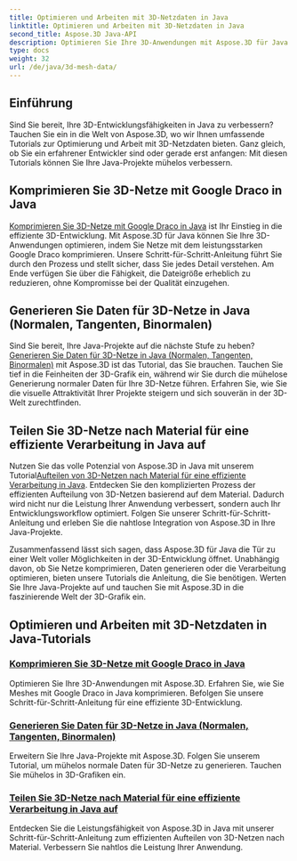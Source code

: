 ```yaml
---
title: Optimieren und Arbeiten mit 3D-Netzdaten in Java
linktitle: Optimieren und Arbeiten mit 3D-Netzdaten in Java
second_title: Aspose.3D Java-API
description: Optimieren Sie Ihre 3D-Anwendungen mit Aspose.3D für Java. Erfahren Sie, wie Sie Netze mit Google Draco komprimieren, Netzdaten generieren und 3D-Netze effizient nach Material verarbeiten.
type: docs
weight: 32
url: /de/java/3d-mesh-data/
---
```

## Einführung

Sind Sie bereit, Ihre 3D-Entwicklungsfähigkeiten in Java zu verbessern? Tauchen Sie ein in die Welt von Aspose.3D, wo wir Ihnen umfassende Tutorials zur Optimierung und Arbeit mit 3D-Netzdaten bieten. Ganz gleich, ob Sie ein erfahrener Entwickler sind oder gerade erst anfangen: Mit diesen Tutorials können Sie Ihre Java-Projekte mühelos verbessern.

## Komprimieren Sie 3D-Netze mit Google Draco in Java

[Komprimieren Sie 3D-Netze mit Google Draco in Java](./compress-meshes-google-draco/) ist Ihr Einstieg in die effiziente 3D-Entwicklung. Mit Aspose.3D für Java können Sie Ihre 3D-Anwendungen optimieren, indem Sie Netze mit dem leistungsstarken Google Draco komprimieren. Unsere Schritt-für-Schritt-Anleitung führt Sie durch den Prozess und stellt sicher, dass Sie jedes Detail verstehen. Am Ende verfügen Sie über die Fähigkeit, die Dateigröße erheblich zu reduzieren, ohne Kompromisse bei der Qualität einzugehen.

## Generieren Sie Daten für 3D-Netze in Java (Normalen, Tangenten, Binormalen)

Sind Sie bereit, Ihre Java-Projekte auf die nächste Stufe zu heben?[Generieren Sie Daten für 3D-Netze in Java (Normalen, Tangenten, Binormalen)](./generate-mesh-data/) mit Aspose.3D ist das Tutorial, das Sie brauchen. Tauchen Sie tief in die Feinheiten der 3D-Grafik ein, während wir Sie durch die mühelose Generierung normaler Daten für Ihre 3D-Netze führen. Erfahren Sie, wie Sie die visuelle Attraktivität Ihrer Projekte steigern und sich souverän in der 3D-Welt zurechtfinden.

## Teilen Sie 3D-Netze nach Material für eine effiziente Verarbeitung in Java auf

 Nutzen Sie das volle Potenzial von Aspose.3D in Java mit unserem Tutorial[Aufteilen von 3D-Netzen nach Material für eine effiziente Verarbeitung in Java](./split-meshes-by-material/). Entdecken Sie den komplizierten Prozess der effizienten Aufteilung von 3D-Netzen basierend auf dem Material. Dadurch wird nicht nur die Leistung Ihrer Anwendung verbessert, sondern auch Ihr Entwicklungsworkflow optimiert. Folgen Sie unserer Schritt-für-Schritt-Anleitung und erleben Sie die nahtlose Integration von Aspose.3D in Ihre Java-Projekte.

Zusammenfassend lässt sich sagen, dass Aspose.3D für Java die Tür zu einer Welt voller Möglichkeiten in der 3D-Entwicklung öffnet. Unabhängig davon, ob Sie Netze komprimieren, Daten generieren oder die Verarbeitung optimieren, bieten unsere Tutorials die Anleitung, die Sie benötigen. Werten Sie Ihre Java-Projekte auf und tauchen Sie mit Aspose.3D in die faszinierende Welt der 3D-Grafik ein.
## Optimieren und Arbeiten mit 3D-Netzdaten in Java-Tutorials
### [Komprimieren Sie 3D-Netze mit Google Draco in Java](./compress-meshes-google-draco/)
Optimieren Sie Ihre 3D-Anwendungen mit Aspose.3D. Erfahren Sie, wie Sie Meshes mit Google Draco in Java komprimieren. Befolgen Sie unsere Schritt-für-Schritt-Anleitung für eine effiziente 3D-Entwicklung.
### [Generieren Sie Daten für 3D-Netze in Java (Normalen, Tangenten, Binormalen)](./generate-mesh-data/)
Erweitern Sie Ihre Java-Projekte mit Aspose.3D. Folgen Sie unserem Tutorial, um mühelos normale Daten für 3D-Netze zu generieren. Tauchen Sie mühelos in 3D-Grafiken ein.
### [Teilen Sie 3D-Netze nach Material für eine effiziente Verarbeitung in Java auf](./split-meshes-by-material/)
Entdecken Sie die Leistungsfähigkeit von Aspose.3D in Java mit unserer Schritt-für-Schritt-Anleitung zum effizienten Aufteilen von 3D-Netzen nach Material. Verbessern Sie nahtlos die Leistung Ihrer Anwendung.